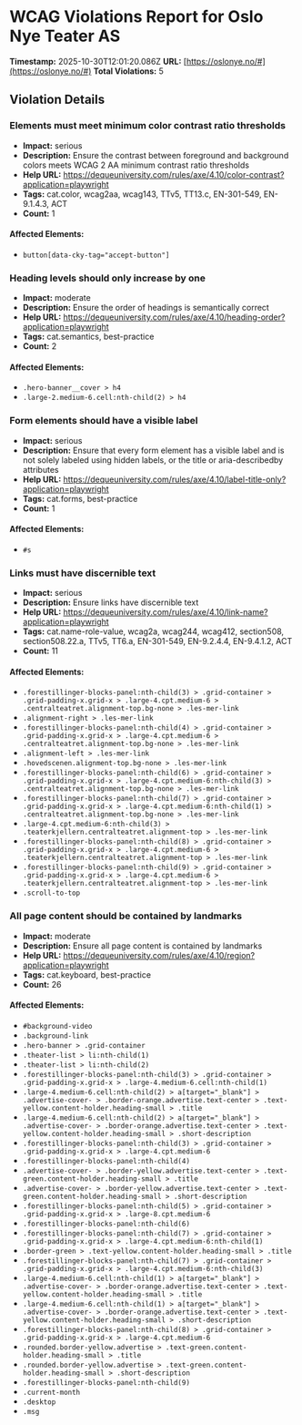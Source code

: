 # WCAG Violations Report for Oslo Nye Teater AS

**Timestamp:** 2025-10-30T12:01:20.086Z
**URL:** [https://oslonye.no/#](https://oslonye.no/#)
**Total Violations:** 5

## Violation Details

### Elements must meet minimum color contrast ratio thresholds

- **Impact:** serious
- **Description:** Ensure the contrast between foreground and background colors meets WCAG 2 AA minimum contrast ratio thresholds
- **Help URL:** https://dequeuniversity.com/rules/axe/4.10/color-contrast?application=playwright
- **Tags:** cat.color, wcag2aa, wcag143, TTv5, TT13.c, EN-301-549, EN-9.1.4.3, ACT
- **Count:** 1

#### Affected Elements:

- `button[data-cky-tag="accept-button"]`

### Heading levels should only increase by one

- **Impact:** moderate
- **Description:** Ensure the order of headings is semantically correct
- **Help URL:** https://dequeuniversity.com/rules/axe/4.10/heading-order?application=playwright
- **Tags:** cat.semantics, best-practice
- **Count:** 2

#### Affected Elements:

- `.hero-banner__cover > h4`
- `.large-2.medium-6.cell:nth-child(2) > h4`

### Form elements should have a visible label

- **Impact:** serious
- **Description:** Ensure that every form element has a visible label and is not solely labeled using hidden labels, or the title or aria-describedby attributes
- **Help URL:** https://dequeuniversity.com/rules/axe/4.10/label-title-only?application=playwright
- **Tags:** cat.forms, best-practice
- **Count:** 1

#### Affected Elements:

- `#s`

### Links must have discernible text

- **Impact:** serious
- **Description:** Ensure links have discernible text
- **Help URL:** https://dequeuniversity.com/rules/axe/4.10/link-name?application=playwright
- **Tags:** cat.name-role-value, wcag2a, wcag244, wcag412, section508, section508.22.a, TTv5, TT6.a, EN-301-549, EN-9.2.4.4, EN-9.4.1.2, ACT
- **Count:** 11

#### Affected Elements:

- `.forestillinger-blocks-panel:nth-child(3) > .grid-container > .grid-padding-x.grid-x > .large-4.cpt.medium-6 > .centralteatret.alignment-top.bg-none > .les-mer-link`
- `.alignment-right > .les-mer-link`
- `.forestillinger-blocks-panel:nth-child(4) > .grid-container > .grid-padding-x.grid-x > .large-4.cpt.medium-6 > .centralteatret.alignment-top.bg-none > .les-mer-link`
- `.alignment-left > .les-mer-link`
- `.hovedscenen.alignment-top.bg-none > .les-mer-link`
- `.forestillinger-blocks-panel:nth-child(6) > .grid-container > .grid-padding-x.grid-x > .large-4.cpt.medium-6:nth-child(3) > .centralteatret.alignment-top.bg-none > .les-mer-link`
- `.forestillinger-blocks-panel:nth-child(7) > .grid-container > .grid-padding-x.grid-x > .large-4.cpt.medium-6:nth-child(1) > .centralteatret.alignment-top.bg-none > .les-mer-link`
- `.large-4.cpt.medium-6:nth-child(3) > .teaterkjellern.centralteatret.alignment-top > .les-mer-link`
- `.forestillinger-blocks-panel:nth-child(8) > .grid-container > .grid-padding-x.grid-x > .large-4.cpt.medium-6 > .teaterkjellern.centralteatret.alignment-top > .les-mer-link`
- `.forestillinger-blocks-panel:nth-child(9) > .grid-container > .grid-padding-x.grid-x > .large-4.cpt.medium-6 > .teaterkjellern.centralteatret.alignment-top > .les-mer-link`
- `.scroll-to-top`

### All page content should be contained by landmarks

- **Impact:** moderate
- **Description:** Ensure all page content is contained by landmarks
- **Help URL:** https://dequeuniversity.com/rules/axe/4.10/region?application=playwright
- **Tags:** cat.keyboard, best-practice
- **Count:** 26

#### Affected Elements:

- `#background-video`
- `.background-link`
- `.hero-banner > .grid-container`
- `.theater-list > li:nth-child(1)`
- `.theater-list > li:nth-child(2)`
- `.forestillinger-blocks-panel:nth-child(3) > .grid-container > .grid-padding-x.grid-x > .large-4.medium-6.cell:nth-child(1)`
- `.large-4.medium-6.cell:nth-child(2) > a[target="_blank"] > .advertise-cover- > .border-orange.advertise.text-center > .text-yellow.content-holder.heading-small > .title`
- `.large-4.medium-6.cell:nth-child(2) > a[target="_blank"] > .advertise-cover- > .border-orange.advertise.text-center > .text-yellow.content-holder.heading-small > .short-description`
- `.forestillinger-blocks-panel:nth-child(3) > .grid-container > .grid-padding-x.grid-x > .large-4.cpt.medium-6`
- `.forestillinger-blocks-panel:nth-child(4)`
- `.advertise-cover- > .border-yellow.advertise.text-center > .text-green.content-holder.heading-small > .title`
- `.advertise-cover- > .border-yellow.advertise.text-center > .text-green.content-holder.heading-small > .short-description`
- `.forestillinger-blocks-panel:nth-child(5) > .grid-container > .grid-padding-x.grid-x > .large-8.cpt.medium-6`
- `.forestillinger-blocks-panel:nth-child(6)`
- `.forestillinger-blocks-panel:nth-child(7) > .grid-container > .grid-padding-x.grid-x > .large-4.cpt.medium-6:nth-child(1)`
- `.border-green > .text-yellow.content-holder.heading-small > .title`
- `.forestillinger-blocks-panel:nth-child(7) > .grid-container > .grid-padding-x.grid-x > .large-4.cpt.medium-6:nth-child(3)`
- `.large-4.medium-6.cell:nth-child(1) > a[target="_blank"] > .advertise-cover- > .border-orange.advertise.text-center > .text-yellow.content-holder.heading-small > .title`
- `.large-4.medium-6.cell:nth-child(1) > a[target="_blank"] > .advertise-cover- > .border-orange.advertise.text-center > .text-yellow.content-holder.heading-small > .short-description`
- `.forestillinger-blocks-panel:nth-child(8) > .grid-container > .grid-padding-x.grid-x > .large-4.cpt.medium-6`
- `.rounded.border-yellow.advertise > .text-green.content-holder.heading-small > .title`
- `.rounded.border-yellow.advertise > .text-green.content-holder.heading-small > .short-description`
- `.forestillinger-blocks-panel:nth-child(9)`
- `.current-month`
- `.desktop`
- `.msg`
